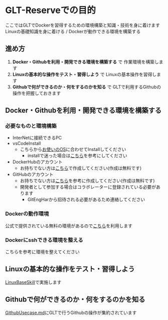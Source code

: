 # GLT-Reserveでの目的

ここではGLTでDockerを習得するための環境構築と知識・技術を身に着けます
Linuxの基礎知識を身に着ける / Dockerが動作できる環境を構築する

## 進め方

1. **Docker・Githubを利用・開発できる環境を構築する** で 作業環境を構築します
2. **Linuxの基本的な操作をテスト・習得しよう** で Linuxの基本操作を習得します
3. **Githubで何ができるのか・何をするのかを知る** で GLTで利用するGithubの操作を把握しておきます

## Docker・Githubを利用・開発できる環境を構築する

### 必要なものと環境構築

- InterNetに接続できるPC
- vsCodeInstall
  - こちらから[お使いのOS](https://code.visualstudio.com/download)に合わせてInstallしてください
    - installで迷った場合は[こちら](https://www.javadrive.jp/vscode/install/index1.html)を参考にしてください 
- DockerHubのアカウント
  - お持ちでない方は[こちら](https://hub.docker.com/signup/)で作成してください(作成は無料です)
- GitHubのアカウント
  - お持ちでない方は[こちら](https://reffect.co.jp/html/create_github_account_first_time/)を参考に作成してください(作成は無料です)
  - 開発者として参加する場合はコラボレーターに登録されている必要があります
    - GitEngHarから招待される必要があるため連絡してください

### Dockerの動作環境

公式で提供されている無料の環境があるので[こちら](https://labs.play-with-docker.com/)を利用します

### Dockerにsshできる環境を整える

こちらを参考に環境を整えてください

## Linuxの基本的な操作をテスト・習得しよう

[LinuxBaseSkill](https://github.com/GitEngHar/GrowTheLatestTechnorogy/tree/main/GLT-Reserve/LinuxBaseSkill)で実施します

## Githubで何ができるのか・何をするのかを知る

[GithubUsecase.md](https://github.com/GitEngHar/GrowTheLatestTechnorogy/blob/main/GLT-Reserve/GithubUsecase.md)にGLTで行うGithubの操作が集約されています